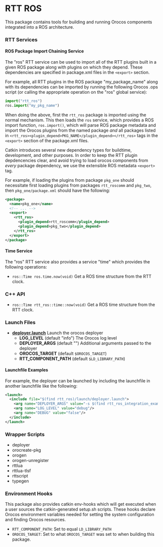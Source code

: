 RTT ROS
=======

This package contains tools for building and running Orocos components
integrated into a ROS architecture.

### RTT Services

#### ROS Package Import Chaining Service

The "ros" RTT service can be used to import all of the RTT plugins built in a
given ROS package along with plugins on which they depend. These dependencies
are specified in package.xml files in the `<export>` section.

For example, all RTT plugins in the ROS package "my\_package\_name" along with
its dependencies can be imported by running the following Orocos .ops script
(or calling the appropriate operation on the "ros" global service):

```python
import("rtt_ros")
ros.import("my_pkg_name")
```

When doing the above, first the `rtt_ros` package is imported using the normal
mechanism. This then loads the `ros` service, which provides a ROS import
function, `ros.import()`, which will parse ROS package metadata and import the
Orocos plugins from the named package _and_ all packages listed in
`<rtt_ros><plugin_depend>PKG_NAME</plugin_depend></rtt_ros>` tags in the
`<export>` section of the package.xml files.

Catkin introduces several new dependency types for buildtime, development, and
other purposes. In order to keep the RTT plugin depdencencies clear, and avoid
trying to load orocos components from _every_ package dependency, we use the
extensible ROS metadata `<export>` tag.

For example, if loading the plugins from package `pkg_one` should necessitate
first loading plugins from packages `rtt_roscomm` and `pkg_two`, then
`pkg_one/package.xml` should have the following:

```xml
<package>
  <name>pkg_one</name>
  <!-- ... -->
  <export>
    <rtt_ros>
      <plugin_depend>rtt_roscomm</plugin_depend>
      <plugin_depend>pkg_two</plugin_depend>
    </rtt_ros>
  </export>
</package>
```

#### Time Service

The "ros" RTT service also provides a service "time" which provides the
following operations:

 * `ros::Time ros.time.now(void)` Get a ROS time structure from the RTT clock.

### C++ API

 * `ros::Time rtt_ros::time::now(void)` Get a ROS time structure from the RTT
   clock.

### Launch Files

 * **[deployer.launch](launch/deployer.launch)** Launch the orocos deployer
   * **LOG_LEVEL** (default "info") The Orocos log level
   * **DEPLOYER_ARGS** (default "") Additional arguments passed to the deployer
   * **OROCOS_TARGET** (default `$OROCOS_TARGET`)
   * **RTT_COMPONENT_PATH** (default `$LD_LIBRARY_PATH`)

#### Launchfile Examples

For example, the deployer can be launched by including the launchfile in
another launchfile like the following:

```xml
<launch>
  <include file="$(find rtt_ros)/launch/deployer.launch">
    <arg name="DEPLOYER_ARGS" value="-s $(find rtt_ros_integration_example)/example.ops"/>
    <arg name="LOG_LEVEL" value="debug"/>
    <arg name="DEBUG" value="false"/>
  </include>
</launch>
```

### Wrapper Scripts

 * deployer
 * orocreate-pkg
 * orogen
 * orogen-unregister
 * rttlua
 * rttlua-tlsf
 * rttscript
 * typegen

### Environment Hooks

This package also provides catkin env-hooks which will get executed when a user
sources the catkin-generated setup.sh scripts. These hooks declare Orocos
environment variables needed for setting the system configuration and finding
Orocos resources.

* `RTT_COMPONENT_PATH`: Set to equal `LD_LIBRARY_PATH`
* `OROCOS_TARGET`: Set to what `OROCOS_TARGET` was set to when building this
  package.
